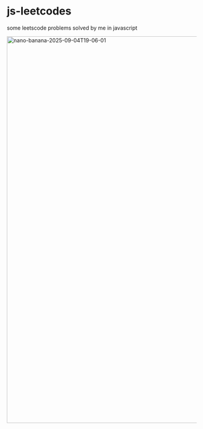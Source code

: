 # js-leetcodes
some leetscode problems solved by me in javascript

<img width="1024" height="1024" alt="nano-banana-2025-09-04T19-06-01" src="https://github.com/user-attachments/assets/96e6d6f0-6e5f-41cc-8ffd-3f70af397ae1" />
